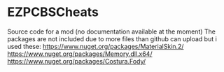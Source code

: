 # EZPCBSCheats
Source code for a mod (no documentation available at the moment)
The packages are not included due to more files than github can upload but i used these:
https://www.nuget.org/packages/MaterialSkin.2/
https://www.nuget.org/packages/Memory.dll.x64/
https://www.nuget.org/packages/Costura.Fody/
